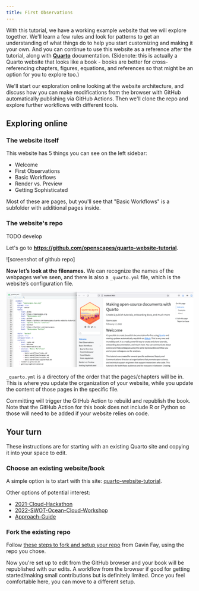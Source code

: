 ```yaml
---
title: First Observations
---
```


With this tutorial, we have a working example website that we will explore together. We'll learn a few rules and look for patterns to get an understanding of what things do to help you start customizing and making it your own. And you can continue to use this website as a reference after the tutorial, along with [**Quarto**](https://quarto.org) documentation. (Sidenote: this is actually a Quarto website that looks like a book - books are better for cross-referencing chapters, figures, equations, and references so that might be an option for you to explore too.)

We'll start our exploration online looking at the website architecture, and discuss how you can make modifications from the browser with GitHub automatically publishing via GitHub Actions. Then we'll clone the repo and explore further workflows with different tools. 

## Exploring online

### The website itself

This website has 5 things you can see on the left sidebar: 

- Welcome
- First Observations
- Basic Workflows
- Render vs. Preview
- Getting Sophisticated

Most of these are pages, but you'll see that "Basic Workflows" is a subfolder with additional pages inside.

### The website's repo

TODO develop

Let's go to **<https://github.com/openscapes/quarto-website-tutorial>**.

![screenshot of github repo]

**Now let’s look at the filenames.** We can recognize the names of the webpages we’ve seen, and there is also a `_quarto.yml` file, which is the website’s configuration file. 

![`_quarto.yml` and website side-by-side](images/quarto-yml-site-side-by-side.png)

`_quarto.yml` is a directory of the order that the pages/chapters will be in. This is where you update the organization of your website, while you update the content of those pages in the specific file. 

Committing will trigger the GitHub Action to rebuild and republish the book. Note that the GitHub Action for this book does not include R or Python so those will need to be added if your website relies on code. 

## Your turn

These instructions are for starting with an existing Quarto site and copying it into your space to edit. 

### Choose an existing website/book

A simple option is to start with this site: [quarto-website-tutorial](https://github.com/Openscapes/quarto-website-tutorial). 

Other options of potential interest: 

- [2021-Cloud-Hackathon](https://github.com/NASA-Openscapes/2021-Cloud-Hackathon)
- [2022-SWOT-Ocean-Cloud-Workshop](https://github.com/podaac/2022-SWOT-Ocean-Cloud-Workshop)
- [Approach-Guide](https://openscapes.github.io/approach-guide)

### Fork the existing repo

Follow [these steps to fork and setup your repo](https://github.com/thefaylab/lab-manual/wiki/Quick-steps-to-making-a-copy-of-the-lab-manual-&-publishing-it) from Gavin Fay, using the repo you chose.



Now you're set up to edit from the GitHub browser and your book will be republished with our edits. A workflow from the browser if good for getting started/making small contributions but is definitely limited. Once you feel comfortable here, you can move to a different setup. 
